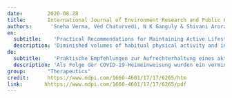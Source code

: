 ```yaml
---
date:        2020-08-28
title:       International Journal of Environment Research and Public Health
authors:      'Sneha Verma, Ved Chaturvedi, N K Ganguly & Shivani Arora Mittal'
en:
  subtitle:    'Practical Recommendations for Maintaining Active Lifestyle during the COVID-19 Pandemic: A Systematic Literature Review'
  description: 'Diminished volumes of habitual physical activity and increased sedentary levels have been observed as a result of COVID-19 home-confinement. Consequences of inactivity, including a higher mortality rate and poorer general health and fitness, have been reported. This systematic review aimed to provide practical recommendations for maintaining active lifestyles during pandemics. In May 2020, two electronic databases (PubMed; Web of Science) were used to search for relevant studies. A total of 1206 records were screened by two researchers. Thirty-one relevant studies were included in this systematic review, in which the methodological quality was assessed. With regard to six studies, which explicitly dealt with physical activity during COVID-19, the evidence level is classified by three articles to level II, and in the other three to level VI. Regarding the physical activity recommendations in these papers, three of them were classified to a medium, and the same number to a weak evidence base. Of the 25 papers which refer to other pandemics and/or isolation situations, one was classified to evidence level I, four were ranged to level II, three to level III, one to level V, and the others to level VI. This systematic review revealed that reduced physical activity levels are of serious concern during home confinement in pandemic times. The recommendations provided by many international organizations to maintain active lifestyles during these times mainly target the general population, with less consideration for vulnerable populations (e.g., older adults, people with health issues). Therefore, personalized and supervised physical activity programs are urgently needed, with the option to group-play physical activity programs (e.g., exergames). These can be assisted, delivered, and disseminated worldwide through information and communication technology solutions. If it is permitted and safe, being active outside in daylight is advised, with an effort level of mild to moderate using the rating of perceived exertion scale. Relaxation techniques should be integrated into the daily routine to reduce stress levels. On the evidence base and levels of the included articles in this review, the results need to be interpreted with caution. Given that policies are different across regions and countries, further research is needed to categorize recommendations according to different social-distancing scenarios.'
de: 
  subtitle:    'Praktische Empfehlungen zur Aufrechterhaltung eines aktiven Lebensstils während der COVID-19-Pandemie: Eine systematische Literaturübersicht'
  description: 'Als Folge der COVID-19-Heimeinweisung wurden ein vermindertes Maß an gewohnter körperlicher Aktivität und ein erhöhtes Maß an sitzender Tätigkeit beobachtet. Über die Folgen der Inaktivität, einschließlich einer höheren Sterblichkeitsrate und einer schlechteren allgemeinen Gesundheit und Fitness, wurde berichtet. Ziel dieser systematischen Überprüfung war, praktische Empfehlungen für die Aufrechterhaltung eines aktiven Lebensstils während einer Pandemie zu geben. Im Mai 2020 wurden zwei elektronische Datenbanken (PubMed; Web of Science) zur Suche nach relevanten Studien genutzt. Insgesamt 1.206 Datensätze wurden von zwei Forschern gesichtet. 31 relevante Studien wurden in diese systematische Überprüfung einbezogen, bei der die methodische Qualität bewertet wurde. Bei sechs Studien, die sich explizit mit körperlicher Aktivität während COVID-19 befassten, wird die Evidenzstufe bei drei Artikeln auf Stufe II und bei den anderen drei auf Stufe VI eingestuft. Was die Empfehlungen zur körperlichen Betätigung in diesen Arbeiten betrifft, so wurden drei von ihnen als mittelmäßig und die gleiche Anzahl als schwach belegt eingestuft. Von den 25 Arbeiten, die sich auf andere Pandemien und/oder Isolationssituationen beziehen, wurde eine auf Evidenzstufe I, vier auf Stufe II, drei auf Stufe III, eine auf Stufe V und die anderen auf Stufe VI eingestuft. Diese systematische Überprüfung ergab, dass ein vermindertes Maß an körperlicher Aktivität während der häuslichen Unterbringung in Pandemiezeiten ein ernsthaftes Problem darstellt. Die Empfehlungen vieler internationaler Organisationen zur Aufrechterhaltung eines aktiven Lebensstils in dieser Zeit richten sich hauptsächlich an die Allgemeinbevölkerung und berücksichtigen weniger die gefährdeten Bevölkerungsgruppen (z. B. ältere Erwachsene, Menschen mit gesundheitlichen Problemen). Daher sind personalisierte und betreute Bewegungsprogramme dringend erforderlich, mit der Möglichkeit, Bewegungsprogramme in Gruppen zu spielen (z. B. Exergames). Diese können durch Lösungen der Informations- und Kommunikationstechnologie unterstützt, bereitgestellt und weltweit verbreitet werden. Sofern erlaubt und sicher, ist zu empfehlen, sich bei Tageslicht im Freien zu bewegen, und zwar mit einem leichten bis mäßigen Anstrengungsgrad auf der Skala der wahrgenommenen Anstrengung. Entspannungstechniken sollten in den Tagesablauf integriert werden, um das Stressniveau zu senken. Angesichts der Evidenzbasis und des Niveaus der in dieser Übersicht enthaltenen Artikel sind die Ergebnisse mit Vorsicht zu interpretieren. Da die politischen Maßnahmen in den einzelnen Regionen und Ländern unterschiedlich sind, sind weitere Untersuchungen erforderlich, um die Empfehlungen nach den verschiedenen Szenarien der sozialen Benachteiligung zu kategorisieren.'
group:       "Therapeutics"
credit:      https://www.mdpi.com/1660-4601/17/17/6265/htm
link:       hhttps://www.mdpi.com/1660-4601/17/17/6265/pdf
---
```

<object data="{{ page.link }}" style='height:calc(100vh - 400px); width: 100%' type='application/pdf'></object>